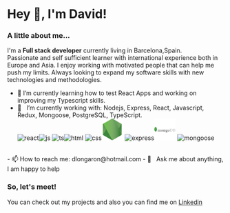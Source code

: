 <h1> Hey 👋, I'm David!</h1>
</h1>

### A little about me...
I'm a  **Full stack developer** currently living in Barcelona,Spain.<br />
Passionate and self sufficient learner with international experience both in Europe and Asia. I enjoy working with motivated people that can help me push my limits. Always looking to expand my software skills with new technologies and methodologies.

- 🌱 I’m currently learning how to test React Apps and working on improving my Typescript skills.
- 🔭 &nbsp; I’m currently working with: Nodejs, Express, React, Javascript, Redux, Mongoose, PostgreSQL, TypeScript.<br/>
<img src="https://upload.wikimedia.org/wikipedia/commons/a/a7/React-icon.svg" alt="react" width=80/><img src="https://cdn.iconscout.com/icon/free/png-256/javascript-2752148-2284965.png" alt="js" width=50/> <img src="https://upload.wikimedia.org/wikipedia/commons/4/4c/Typescript_logo_2020.svg" alt="ts" width=50/><img src="https://cdn.icon-icons.com/icons2/2107/PNG/512/file_type_html_icon_130541.png" alt="html" width=55/> <img src="https://cdn-icons-png.flaticon.com/512/732/732190.png" alt="css" width=50 /><img src="https://raw.githubusercontent.com/github/explore/80688e429a7d4ef2fca1e82350fe8e3517d3494d/topics/nodejs/nodejs.png" alt="node" width=50/> <img src="https://camo.githubusercontent.com/4da8fbe32d03f3cd0c099af887ce14d1bff01c3325501bae56bc5ca9563548f9/68747470733a2f2f65787465726e616c2d636f6e74656e742e6475636b6475636b676f2e636f6d2f69752f3f753d6874747073253341253246253246766563746f7269666965642e636f6d253246696d61676573253246657870726573732d6a732d69636f6e2d32302e706e6726663d31266e6f66623d31" alt="express" width=50/><img src="https://raw.githubusercontent.com/github/explore/80688e429a7d4ef2fca1e82350fe8e3517d3494d/topics/mongodb/mongodb.png" alt="mongoDB" width=50/>    <img src="https://www.pngfind.com/pngs/m/430-4309574_mongoose-js-logo-hd-png-download.png" alt="mongoose" width=90/>
<br/>
- 📫 How to reach me: dlongaron@hotmail.com
- 💬 &nbsp; Ask me about anything, I am happy to help


### So, let's meet!
You can check out my projects and also you can find me on [Linkedin](https://www.linkedin.com/in/davidlongaron/)
